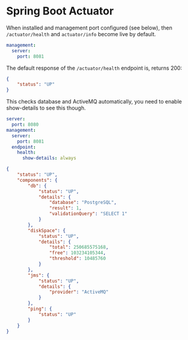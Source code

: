 # Spring Boot Actuator

When installed and management port configured (see below), then `/actuator/health` and `actuator/info` become live by 
default.

```yaml
management:
  server:
    port: 8081    
```

The default response of the `/actuator/health` endpoint is, returns 200:

```json
{
    "status": "UP"
}
```

This checks database and ActiveMQ automatically, you need to enable show-details to see this though.

```yaml
server:
  port: 8080
management:
  server:
    port: 8081
  endpoint:
    health:
      show-details: always
```

```json
{
    "status": "UP",
    "components": {
        "db": {
            "status": "UP",
            "details": {
                "database": "PostgreSQL",
                "result": 1,
                "validationQuery": "SELECT 1"
            }
        },
        "diskSpace": {
            "status": "UP",
            "details": {
                "total": 250685575168,
                "free": 103234105344,
                "threshold": 10485760
            }
        },
        "jms": {
            "status": "UP",
            "details": {
                "provider": "ActiveMQ"
            }
        },
        "ping": {
            "status": "UP"
        }
    }
}
```

